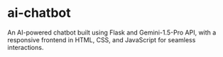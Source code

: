 # ai-chatbot
An AI-powered chatbot built using Flask and Gemini-1.5-Pro API, with a responsive frontend in HTML, CSS, and JavaScript for seamless interactions.

